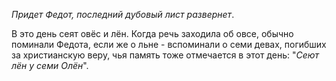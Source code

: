_Придет Федот, последний дубовый лист развернет_.

В это день сеят овёс и лён. Когда речь заходила об овсе, обычно поминали Федота, если же о льне - вспоминали о семи девах, погибших за христианскую веру, чья память тоже отмечается в этот день: "_Сеют лён у семи Олён_".